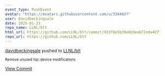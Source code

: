 ```yaml
---
event_type: PushEvent
avatar: "https://avatars.githubusercontent.com/u/334483?"
user: davidbeckingsale
date: 2025-01-23
repo_name: LLNL/blt
html_url: https://github.com/LLNL/blt/commit/933f8e5b39e6b9eab72eda427fe71a079f76a706
repo_url: https://github.com/LLNL/blt
---
```


<a href='https://github.com/davidbeckingsale' target='_blank'>davidbeckingsale</a> pushed to <a href='https://github.com/LLNL/blt' target='_blank'>LLNL/blt</a>

<small>Remove unused hip::device modifications</small>

<a href='https://github.com/LLNL/blt/commit/933f8e5b39e6b9eab72eda427fe71a079f76a706' target='_blank'>View Commit</a>